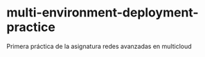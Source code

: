 # multi-environment-deployment-practice
Primera práctica de la asignatura redes avanzadas en multicloud

